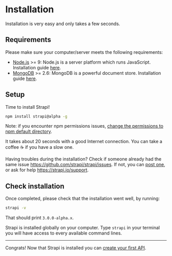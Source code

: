# Installation

Installation is very easy and only takes a few seconds.

## Requirements

Please make sure your computer/server meets the following requirements:
 - [Node.js](https://nodejs.org) >= 9: Node.js is a server platform which runs JavaScript. Installation guide [here](https://nodejs.org/en/download/).
 - [MongoDB](https://www.mongodb.com/) >= 2.6: MongoDB is a powerful document store. Installation guide [here](https://www.mongodb.com/download-center?j#community).

## Setup

Time to install Strapi!

```bash
npm install strapi@alpha -g
```

Note: if you encounter npm permissions issues, [change the permissions to npm default directory](https://docs.npmjs.com/getting-started/fixing-npm-permissions#option-1-change-the-permission-to-npms-default-directory).

It takes about 20 seconds with a good Internet connection. You can take a coffee ☕️  if you have a slow one.

Having troubles during the installation? Check if someone already had the same issue https://github.com/strapi/strapi/issues. If not, you can [post one](https://github.com/strapi/strapi/issues/new), or ask for help https://strapi.io/support.

## Check installation

Once completed, please check that the installation went well, by running:

```bash
strapi -v
```

That should print `3.0.0-alpha.x`.

Strapi is installed globally on your computer. Type `strapi` in your terminal you will have access to every available command lines.

***

Congrats! Now that Strapi is installed you can [create your first API](quick-start.md).
